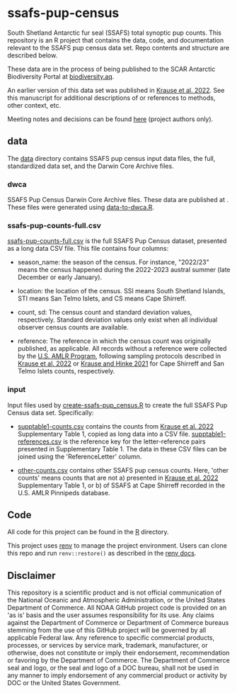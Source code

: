 # ssafs-pup-census

South Shetland Antarctic fur seal (SSAFS) total synoptic pup counts. This repository is an R project that contains the data, code, and documentation relevant to the SSAFS pup census data set. Repo contents and structure are described below.

These data are in the process of being published to the SCAR Antarctic Biodiversity Portal at [biodiversity.aq](https://www.biodiversity.aq/).

An earlier version of this data set was published in [Krause et al. 2022](https://doi.org/10.3389/fmars.2021.796488). See this manuscript for additional descriptions of or references to methods, other context, etc.

Meeting notes and decisions can be found [here](https://docs.google.com/document/d/1MU3mVxg_tjE_4HEOOJUf_ttoTV5eUMsgirkhnyg0oZY/edit?usp=sharing) (project authors only).

## data

The [data](data) directory contains SSAFS pup census input data files, the full, standardized data set, and the Darwin Core Archive files.

### dwca

SSAFS Pup Census Darwin Core Archive files. These data are published at <TODO>. These files were generated using [data-to-dwca.R](R/data-to-dwca.R).

### ssafs-pup-counts-full.csv

[ssafs-pup-counts-full.csv](data/ssafs-pup-counts-full.csv) is the full SSAFS Pup Census dataset, presented as a long data CSV file. This file contains four columns:

-   season_name: the season of the census. For instance, "2022/23" means the census happened during the 2022-2023 austral summer (late December or early January).

-   location: the location of the census. SSI means South Shetland Islands, STI means San Telmo Islets, and CS means Cape Shirreff.

-   count, sd: The census count and standard deviation values, respectively. Standard deviation values only exist when all individual observer census counts are available.

-   reference: The reference in which the census count was originally published, as applicable. All records without a reference were collected by the [U.S. AMLR Program](https://www.fisheries.noaa.gov/international/science-data/pinniped-research-antarctic), following sampling protocols described in [Krause et al. 2022](https://doi.org/10.3389/fmars.2021.796488) or [Krause and Hinke 2021](https://doi.org/10.1578/AM.47.4.2021.349) for Cape Shirreff and San Telmo Islets counts, respectively.

### input

Input files used by [create-ssafs-pup_census.R](R/create-ssafs-pup_census.R) to create the full SSAFS Pup Census data set. Specifically:

-   [supptable1-counts.csv](data/input/supptable1-counts.csv) contains the counts from [Krause et al. 2022](https://doi.org/10.3389/fmars.2021.796488) Supplementary Table 1, copied as long data into a CSV file. [supptable1-references.csv](data/input/supptable1-references.csv) is the reference key for the letter-reference pairs presented in Supplementary Table 1. The data in these CSV files can be joined using the 'ReferenceLetter' column.

-   [other-counts.csv](data/input/other-counts.csv) contains other SSAFS pup census counts. Here, 'other counts' means counts that are not a) presented in [Krause et al. 2022](https://doi.org/10.3389/fmars.2021.796488) Supplementary Table 1, or b) of SSAFS at Cape Shirreff recorded in the U.S. AMLR Pinnipeds database.

## Code

All code for this project can be found in the [R](R) directory.

This project uses [renv](https://github.com/rstudio/renv/) to manage the project environment. Users can clone this repo and run `renv::restore()` as described in the [renv docs](https://rstudio.github.io/renv/).

## Disclaimer

This repository is a scientific product and is not official communication of the National Oceanic and Atmospheric Administration, or the United States Department of Commerce. All NOAA GitHub project code is provided on an 'as is' basis and the user assumes responsibility for its use. Any claims against the Department of Commerce or Department of Commerce bureaus stemming from the use of this GitHub project will be governed by all applicable Federal law. Any reference to specific commercial products, processes, or services by service mark, trademark, manufacturer, or otherwise, does not constitute or imply their endorsement, recommendation or favoring by the Department of Commerce. The Department of Commerce seal and logo, or the seal and logo of a DOC bureau, shall not be used in any manner to imply endorsement of any commercial product or activity by DOC or the United States Government.
